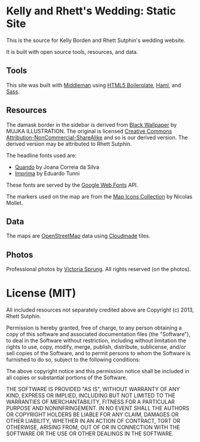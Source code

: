 # Kelly and Rhett's Wedding: Static Site

This is the source for Kelly Borden and Rhett Sutphin's wedding website.

It is built with open source tools, resources, and data.

## Tools

This site was built with [Middleman][] using [HTML5 Boilerplate][], [Haml][], and
[Sass][].

[Middleman]: http://middlemanapp.com/
[HTML5 Boilerplate]: http://html5boilerplate.com/
[HAML]: http://haml.info/
[Sass]: http://sass-lang.com/

## Resources

The damask border in the sidebar is derived from
[Black Wallpaper][] by MUJKA ILLUSTRATION. The original is licensed
[Creative Commons Attribution-NonCommercial-ShareAlike][CC-BY-NC-SA] and so is
our derived version. The derived version may be attributed to
Rhett Sutphin.

[Black Wallpaper]: http://qvectors.net/misc-vectors/black-wallpaper-vecto/
[CC-BY-NC-SA]: http://creativecommons.org/licenses/by-nc-sa/3.0/

The headline fonts used are:

* [Quando][] by Joana Correia da Silva
* [Imprima][] by Eduardo Tunni

These fonts are served by the [Google Web Fonts][] API.

[Quando]: http://www.google.com/webfonts/specimen/Quando
[Imprima]: http://www.google.com/webfonts/specimen/Imprima
[Google Web Fonts]: http://www.google.com/webfonts/

The markers used on the map are from the [Map Icons Collection][mapicons] by
Nicolas Mollet.

[mapicons]: http://mapicons.nicolasmollet.com/

## Data

The maps are [OpenStreetMap][osm] data using [Cloudmade][] tiles.

[osm]: http://www.openstreetmap.org/
[Cloudmade]: http://leaflet.cloudmade.com/
[cta-data]: http://geocommons.com/overlays/96991

## Photos

Professional photos by [Victoria Sprung][sprung]. All rights reserved (on the
photos).

[sprung]: http://sprungphoto.com/

# License (MIT)

All included resources not separately credited above are Copyright (c) 2013,
Rhett Sutphin.

Permission is hereby granted, free of charge, to any person obtaining a copy of
this software and associated documentation files (the "Software"), to deal in
the Software without restriction, including without limitation the rights to
use, copy, modify, merge, publish, distribute, sublicense, and/or sell copies of
the Software, and to permit persons to whom the Software is furnished to do so,
subject to the following conditions:

The above copyright notice and this permission notice shall be included in all
copies or substantial portions of the Software.

THE SOFTWARE IS PROVIDED "AS IS", WITHOUT WARRANTY OF ANY KIND, EXPRESS OR
IMPLIED, INCLUDING BUT NOT LIMITED TO THE WARRANTIES OF MERCHANTABILITY, FITNESS
FOR A PARTICULAR PURPOSE AND NONINFRINGEMENT. IN NO EVENT SHALL THE AUTHORS OR
COPYRIGHT HOLDERS BE LIABLE FOR ANY CLAIM, DAMAGES OR OTHER LIABILITY, WHETHER
IN AN ACTION OF CONTRACT, TORT OR OTHERWISE, ARISING FROM, OUT OF OR IN
CONNECTION WITH THE SOFTWARE OR THE USE OR OTHER DEALINGS IN THE SOFTWARE.
